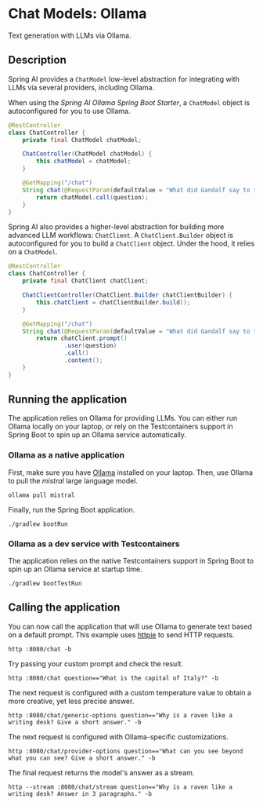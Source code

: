 # Chat Models: Ollama

Text generation with LLMs via Ollama.

## Description

Spring AI provides a `ChatModel` low-level abstraction for integrating with LLMs via several providers, including Ollama.

When using the _Spring AI Ollama Spring Boot Starter_, a `ChatModel` object is autoconfigured for you to use Ollama.

```java
@RestController
class ChatController {
    private final ChatModel chatModel;

    ChatController(ChatModel chatModel) {
        this.chatModel = chatModel;
    }

    @GetMapping("/chat")
    String chat(@RequestParam(defaultValue = "What did Gandalf say to the Balrog?") String question) {
        return chatModel.call(question);
    }
}
```

Spring AI also provides a higher-level abstraction for building more advanced LLM workflows: `ChatClient`.
A `ChatClient.Builder` object is autoconfigured for you to build a `ChatClient` object. Under the hood, it relies on a `ChatModel`.

```java
@RestController
class ChatController {
    private final ChatClient chatClient;

    ChatClientController(ChatClient.Builder chatClientBuilder) {
        this.chatClient = chatClientBuilder.build();
    }

    @GetMapping("/chat")
    String chat(@RequestParam(defaultValue = "What did Gandalf say to the Balrog?") String question) {
        return chatClient.prompt()
                .user(question)
                .call()
                .content();
    }
}
```

## Running the application

The application relies on Ollama for providing LLMs. You can either run Ollama locally on your laptop, or rely on the Testcontainers support in Spring Boot to spin up an Ollama service automatically.

### Ollama as a native application

First, make sure you have [Ollama](https://ollama.ai) installed on your laptop.
Then, use Ollama to pull the _mistral_ large language model.

```shell
ollama pull mistral
```

Finally, run the Spring Boot application.

```shell
./gradlew bootRun
```

### Ollama as a dev service with Testcontainers

The application relies on the native Testcontainers support in Spring Boot to spin up an Ollama service at startup time.

```shell
./gradlew bootTestRun
```

## Calling the application

You can now call the application that will use Ollama to generate text based on a default prompt.
This example uses [httpie](https://httpie.io) to send HTTP requests.

```shell
http :8080/chat -b
```

Try passing your custom prompt and check the result.

```shell
http :8080/chat question=="What is the capital of Italy?" -b
```

The next request is configured with a custom temperature value to obtain a more creative, yet less precise answer.

```shell
http :8080/chat/generic-options question=="Why is a raven like a writing desk? Give a short answer." -b
```

The next request is configured with Ollama-specific customizations.

```shell
http :8080/chat/provider-options question=="What can you see beyond what you can see? Give a short answer." -b
```

The final request returns the model's answer as a stream.

```shell
http --stream :8080/chat/stream question=="Why is a raven like a writing desk? Answer in 3 paragraphs." -b
```
